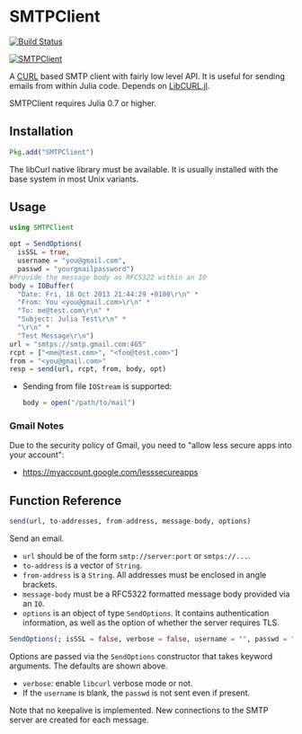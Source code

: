 # SMTPClient

[![Build Status](https://travis-ci.org/aviks/SMTPClient.jl.svg?branch=master)](https://travis-ci.org/aviks/SMTPClient.jl)

[![SMTPClient](http://pkg.julialang.org/badges/SMTPClient_0.6.svg)](http://pkg.julialang.org/?pkg=SMTPClient&ver=0.6)

A [CURL](curl.haxx.se) based SMTP client with fairly low level API.
It is useful for sending emails from within Julia code.
Depends on [LibCURL.jl](https://github.com/JuliaWeb/LibCURL.jl/).

SMTPClient requires Julia 0.7 or higher.

## Installation

```julia
Pkg.add("SMTPClient")
```

The libCurl native library must be available.
It is usually installed with the base system in most Unix variants.

## Usage

```julia
using SMTPClient

opt = SendOptions(
  isSSL = true,
  username = "you@gmail.com",
  passwd = "yourgmailpassword")
#Provide the message body as RFC5322 within an IO
body = IOBuffer(
  "Date: Fri, 18 Oct 2013 21:44:29 +0100\r\n" *
  "From: You <you@gmail.com>\r\n" *
  "To: me@test.com\r\n" *
  "Subject: Julia Test\r\n" *
  "\r\n" *
  "Test Message\r\n")
url = "smtps://smtp.gmail.com:465"
rcpt = ["<me@test.com>", "<foo@test.com>"]
from = "<you@gmail.com>"
resp = send(url, rcpt, from, body, opt)
```

- Sending from file `IOStream` is supported:

  ```julia
  body = open("/path/to/mail")
  ```

### Gmail Notes

Due to the security policy of Gmail,
you need to "allow less secure apps into your account":

- https://myaccount.google.com/lesssecureapps

## Function Reference

```julia
send(url, to-addresses, from-address, message-body, options)
```

Send an email.
  * `url` should be of the form `smtp://server:port` or `smtps://...`.
  * `to-address` is a vector of `String`.
  * `from-address` is a `String`. All addresses must be enclosed in angle brackets.
  * `message-body` must be a RFC5322 formatted message body provided via an `IO`.
  * `options` is an object of type `SendOptions`. It contains authentication information, as well as the option of whether the server requires TLS.


```julia
SendOptions(; isSSL = false, verbose = false, username = "", passwd = "")
```

Options are passed via the `SendOptions` constructor that takes keyword arguments.
The defaults are shown above.

- `verbose`: enable `libcurl` verbose mode or not.
- If the `username` is blank, the `passwd` is not sent even if present.

Note that no keepalive is implemented.
New connections to the SMTP server are created for each message.
